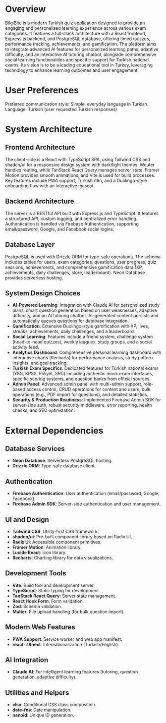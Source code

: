# Overview

BilgiBite is a modern Turkish quiz application designed to provide an engaging and personalized learning experience across various exam categories. It features a full-stack architecture with a React frontend, Express.js backend, and PostgreSQL database, offering timed quizzes, performance tracking, achievements, and gamification. The platform aims to integrate advanced AI features for personalized learning paths, adaptive difficulty, and an interactive AI tutoring chatbot, alongside comprehensive social learning functionalities and specific support for Turkish national exams. Its vision is to be a leading educational tool in Turkey, leveraging technology to enhance learning outcomes and user engagement.

# User Preferences

Preferred communication style: Simple, everyday language in Turkish.
Language: Turkish (user requested Turkish responses)

# System Architecture

## Frontend Architecture

The client-side is a React with TypeScript SPA, using Tailwind CSS and shadcn/ui for a responsive design system with dark/light themes. Wouter handles routing, while TanStack React Query manages server state. Framer Motion provides smooth animations, and Vite is used for build processes. Key features include PWA support, Turkish i18n, and a Duolingo-style onboarding flow with an interactive mascot.

## Backend Architecture

The server is a RESTful API built with Express.js and TypeScript. It features a structured API, custom logging, and centralized error handling. Authentication is handled via Firebase Authentication, supporting email/password, Google, and Facebook social logins.

## Database Layer

PostgreSQL is used with Drizzle ORM for type-safe operations. The schema includes tables for users, exam categories, questions, user progress, quiz sessions, achievements, and comprehensive gamification data (XP, achievements, daily challenges, store, leaderboard). Neon Database provides serverless hosting.

## System Design Choices

- **AI-Powered Learning**: Integration with Claude AI for personalized study plans, smart question generation based on user weaknesses, adaptive difficulty, and an AI tutoring chatbot. AI-generated content persists and automatically queues questions for database integration.
- **Gamification**: Extensive Duolingo-style gamification with XP, lives, streaks, achievements, daily challenges, and a leaderboard.
- **Social Learning**: Features include a friend system, challenge system (head-to-head quizzes), weekly leagues, study groups, and a social activity feed.
- **Analytics Dashboard**: Comprehensive personal learning dashboard with interactive charts (Recharts) for performance analysis, study pattern insights, and goal tracking.
- **Turkish Exam Specifics**: Dedicated features for Turkish national exams (YKS, KPSS, Ehliyet, SRC) including authentic mock exam interfaces, specific scoring systems, and question banks from official sources.
- **Admin Panel**: Advanced admin panel with multi-admin support, role-based access control, CRUD operations for content and users, bulk operations (e.g., PDF import for questions), and detailed statistics.
- **Security & Production Readiness**: Implemented Firebase Admin SDK for server-side auth, robust security middleware, error reporting, health checks, and SEO optimization.

# External Dependencies

## Database Services
- **Neon Database**: Serverless PostgreSQL hosting.
- **Drizzle ORM**: Type-safe database client.

## Authentication
- **Firebase Authentication**: User authentication (email/password, Google, Facebook).
- **Firebase Admin SDK**: Server-side authentication and user management.

## UI and Design
- **Tailwind CSS**: Utility-first CSS framework.
- **shadcn/ui**: Pre-built component library based on Radix UI.
- **Radix UI**: Accessible component primitives.
- **Framer Motion**: Animation library.
- **Lucide React**: Icon library.
- **Recharts**: Charting library for data visualizations.

## Development Tools
- **Vite**: Build tool and development server.
- **TypeScript**: Static typing for development.
- **TanStack React Query**: Server state management.
- **React Hook Form**: Form validation.
- **Zod**: Schema validation.
- **Multer**: File upload handling (for bulk question import).

## Modern Web Features
- **PWA Support**: Service worker and web app manifest.
- **react-i18next**: Internationalization (Turkish/English).

## AI Integration
- **Claude AI**: For intelligent learning features (tutoring, question generation, adaptive difficulty).

## Utilities and Helpers
- **clsx**: Conditional CSS class composition.
- **date-fns**: Date manipulation.
- **nanoid**: Unique ID generation.